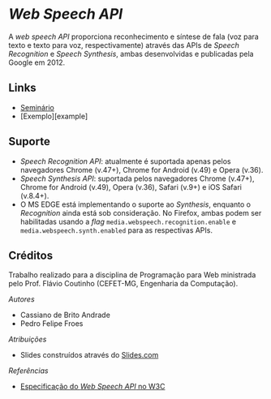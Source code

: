 # _Web Speech API_

A _web speech API_ proporciona reconhecimento e síntese de fala (voz para texto e texto para voz, respectivamente) através das APIs de _Speech Recognition_ e _Speech Synthesis_, ambas desenvolvidas e publicadas pela Google em 2012.

## Links

- [Seminário][seminar]
- [Exemplo][example]

## Suporte

- _Speech Recognition API_: atualmente é suportada apenas pelos navegadores Chrome (v.47+), Chrome for Android (v.49) e Opera (v.36).
- _Speech Synthesis API_: suportada pelos navegadores Chrome (v.47+), Chrome for Android (v.49), Opera (v.36), Safari (v.9+) e iOS Safari (v.8.4+).
- O MS EDGE está implementando o suporte ao _Synthesis_, enquanto o _Recognition_ ainda está sob consideração. No Firefox, ambas podem ser habilitadas usando a _flag_ `media.webspeech.recognition.enable` e `media.webspeech.synth.enabled` para as respectivas APIs.

## Créditos

Trabalho realizado para a disciplina de Programação para Web ministrada pelo Prof. Flávio Coutinho (CEFET-MG, Engenharia da Computação).

*Autores*
- Cassiano de Brito Andrade
- Pedro Felipe Froes

*Atribuições*
- Slides construídos através do [Slides.com][source1]

*Referências*
- [Especificação do _Web Speech API_ no W3C][ref1]

[seminar]: 
[example]: 
[source1]: https://slides.com
[ref1]: https://dvcs.w3.org/hg/speech-api/raw-file/tip/speechapi.html